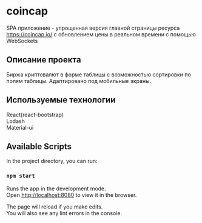 # coincap
SPA приложение - упрощенная версия главной страницы ресурса https://coincap.io/ c обновлением цены в реальном времени с помощью WebSockets
## Описание проекта
Биржа криптовалют в форме таблицы с возможностью сортировки по полям таблицы. Адаптировано под мобильные экраны.

## Используемые технологии
React(react-bootstrap)<br>
Lodash<br>
Material-ui<br>

## Available Scripts

In the project directory, you can run:

### `npm start`

Runs the app in the development mode.<br>
Open [http://localhost:8080](http://localhost:8080) to view it in the browser.

The page will reload if you make edits.<br>
You will also see any lint errors in the console.
